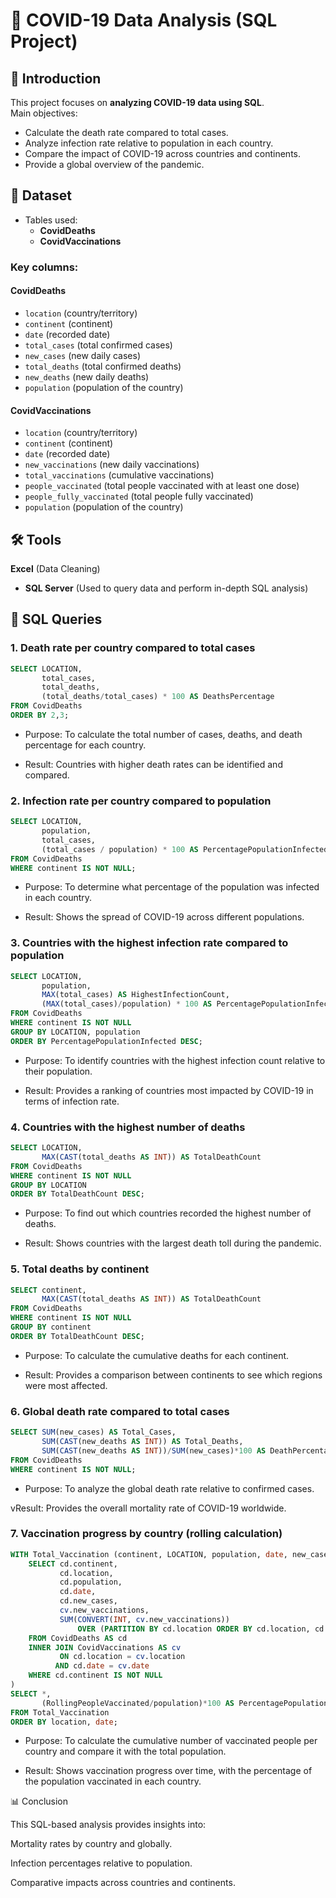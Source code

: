 # 🦠 COVID-19 Data Analysis (SQL Project)

## 📌 Introduction  
This project focuses on **analyzing COVID-19 data using SQL**.  
Main objectives:  
- Calculate the death rate compared to total cases.  
- Analyze infection rate relative to population in each country.  
- Compare the impact of COVID-19 across countries and continents.  
- Provide a global overview of the pandemic.  

## 📂 Dataset  
- Tables used:  
  - **CovidDeaths**  
  - **CovidVaccinations**  

### Key columns:  

#### CovidDeaths  
- `location` (country/territory)  
- `continent` (continent)  
- `date` (recorded date)  
- `total_cases` (total confirmed cases)  
- `new_cases` (new daily cases)  
- `total_deaths` (total confirmed deaths)  
- `new_deaths` (new daily deaths)  
- `population` (population of the country)  

#### CovidVaccinations  
- `location` (country/territory)  
- `continent` (continent)  
- `date` (recorded date)  
- `new_vaccinations` (new daily vaccinations)  
- `total_vaccinations` (cumulative vaccinations)  
- `people_vaccinated` (total people vaccinated with at least one dose)  
- `people_fully_vaccinated` (total people fully vaccinated)  
- `population` (population of the country)  

## 🛠️ Tools  
**Excel** (Data Cleaning)

- **SQL Server** (Used to query data and perform in-depth SQL analysis)  

## 🚀 SQL Queries  

### 1. Death rate per country compared to total cases  
```sql
SELECT LOCATION,
       total_cases,
       total_deaths,
       (total_deaths/total_cases) * 100 AS DeathsPercentage
FROM CovidDeaths
ORDER BY 2,3;
```
- Purpose: To calculate the total number of cases, deaths, and death percentage for each country.

- Result: Countries with higher death rates can be identified and compared.


### 2. Infection rate per country compared to population
```sql
SELECT LOCATION,
       population,
       total_cases,
       (total_cases / population) * 100 AS PercentagePopulationInfected
FROM CovidDeaths
WHERE continent IS NOT NULL;
```

- Purpose: To determine what percentage of the population was infected in each country.

- Result: Shows the spread of COVID-19 across different populations.

### 3. Countries with the highest infection rate compared to population
```sql
SELECT LOCATION,
       population,
       MAX(total_cases) AS HighestInfectionCount,
       (MAX(total_cases)/population) * 100 AS PercentagePopulationInfected
FROM CovidDeaths
WHERE continent IS NOT NULL
GROUP BY LOCATION, population
ORDER BY PercentagePopulationInfected DESC;
```

- Purpose: To identify countries with the highest infection count relative to their population.

- Result: Provides a ranking of countries most impacted by COVID-19 in terms of infection rate.

### 4. Countries with the highest number of deaths
```sql
SELECT LOCATION,
       MAX(CAST(total_deaths AS INT)) AS TotalDeathCount
FROM CovidDeaths
WHERE continent IS NOT NULL
GROUP BY LOCATION
ORDER BY TotalDeathCount DESC;
```

- Purpose: To find out which countries recorded the highest number of deaths.

- Result: Shows countries with the largest death toll during the pandemic.

### 5. Total deaths by continent
```sql
SELECT continent,
       MAX(CAST(total_deaths AS INT)) AS TotalDeathCount
FROM CovidDeaths
WHERE continent IS NOT NULL
GROUP BY continent
ORDER BY TotalDeathCount DESC;
```

- Purpose: To calculate the cumulative deaths for each continent.

- Result: Provides a comparison between continents to see which regions were most affected.

### 6. Global death rate compared to total cases
```sql
SELECT SUM(new_cases) AS Total_Cases,
       SUM(CAST(new_deaths AS INT)) AS Total_Deaths,
       SUM(CAST(new_deaths AS INT))/SUM(new_cases)*100 AS DeathPercentage
FROM CovidDeaths
WHERE continent IS NOT NULL;
```

- Purpose: To analyze the global death rate relative to confirmed cases.

vResult: Provides the overall mortality rate of COVID-19 worldwide.

### 7. Vaccination progress by country (rolling calculation)  
```sql
WITH Total_Vaccination (continent, LOCATION, population, date, new_cases, new_vaccinations, RollingPeopleVaccinated) AS (
    SELECT cd.continent,
           cd.location,
           cd.population,
           cd.date,
           cd.new_cases,
           cv.new_vaccinations,
           SUM(CONVERT(INT, cv.new_vaccinations)) 
               OVER (PARTITION BY cd.location ORDER BY cd.location, cd.date) AS RollingPeopleVaccinated
    FROM CovidDeaths AS cd
    INNER JOIN CovidVaccinations AS cv 
           ON cd.location = cv.location
          AND cd.date = cv.date
    WHERE cd.continent IS NOT NULL 
)
SELECT *,
       (RollingPeopleVaccinated/population)*100 AS PercentagePopulationVacinated
FROM Total_Vaccination
ORDER BY location, date;
```

- Purpose: To calculate the cumulative number of vaccinated people per country and compare it with the total population.

- Result: Shows vaccination progress over time, with the percentage of the population vaccinated in each country.

📊 Conclusion

This SQL-based analysis provides insights into:

Mortality rates by country and globally.

Infection percentages relative to population.

Comparative impacts across countries and continents.

